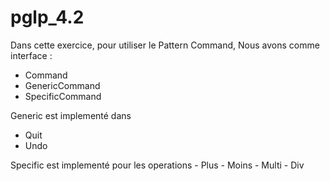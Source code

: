 # pglp_4.2

Dans cette exercice, pour utiliser le Pattern Command, 
Nous avons comme interface :
  - Command
  - GenericCommand
  - SpecificCommand
  
  
Generic est implementé dans 
   - Quit
   - Undo
   
Specific est implementé pour les operations
    - Plus
    - Moins
    - Multi
    - Div
